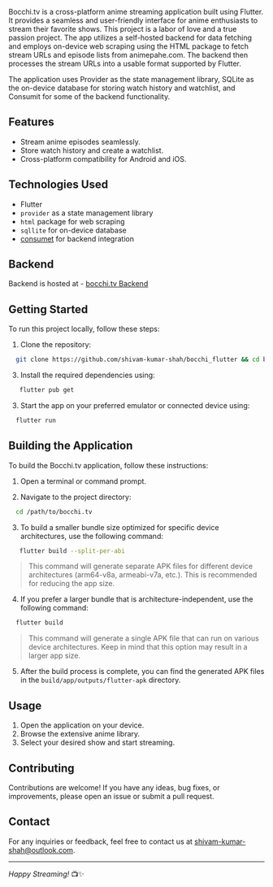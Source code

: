 Bocchi.tv is a cross-platform anime streaming application built using Flutter. It provides a seamless and user-friendly interface for anime enthusiasts to stream their favorite shows. This project is a labor of love and a true passion project. The app utilizes a self-hosted backend for data fetching and employs on-device web scraping using the HTML package to fetch stream URLs and episode lists from animepahe.com. The backend then processes the stream URLs into a usable format supported by Flutter.

The application uses Provider as the state management library, SQLite as the on-device database for storing watch history and watchlist, and Consumit for some of the backend functionality.

## Features

- Stream anime episodes seamlessly.
- Store watch history and create a watchlist.
- Cross-platform compatibility for Android and iOS.

## Technologies Used

- Flutter
- `provider` as a state management library
- `html` package for web scraping
- `sqllite` for on-device database
- [consumet](https://github.com/consumet/consumet.ts) for backend integration

## Backend

Backend is hosted at - [bocchi.tv Backend](https://relieved-cyan-tuxedo.cyclic.app/)

## Getting Started

To run this project locally, follow these steps:

1. Clone the repository:

```bash
  git clone https://github.com/shivam-kumar-shah/bocchi_flutter && cd bocchi_flutter
```

3. Install the required dependencies using:

```bash
   flutter pub get
```

3. Start the app on your preferred emulator or connected device using:

```bash
  flutter run
```

## Building the Application

To build the Bocchi.tv application, follow these instructions:

1. Open a terminal or command prompt.

2. Navigate to the project directory:

```bash
  cd /path/to/bocchi.tv
```

3. To build a smaller bundle size optimized for specific device architectures, use the following command:

```bash
   flutter build --split-per-abi
```

> This command will generate separate APK files for different device architectures (arm64-v8a, armeabi-v7a, etc.). This is recommended for reducing the app size.

4. If you prefer a larger bundle that is architecture-independent, use the following command:

```bash
  flutter build
```

> This command will generate a single APK file that can run on various device architectures. Keep in mind that this option may result in a larger app size.

5. After the build process is complete, you can find the generated APK files in the `build/app/outputs/flutter-apk` directory.

## Usage

1. Open the application on your device.
2. Browse the extensive anime library.
3. Select your desired show and start streaming.

## Contributing

Contributions are welcome! If you have any ideas, bug fixes, or improvements, please open an issue or submit a pull request.

## Contact

For any inquiries or feedback, feel free to contact us at [shivam-kumar-shah@outlook.com](mailto:shivam-kumar-shah@outlook.com).

---

_Happy Streaming!_ 📺✨
